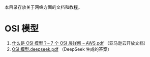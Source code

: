 本目录存放关于网络方面的文档和教程。

# OSI 模型

1. [什么是 OSI 模型？– 7 个 OSI 层详解 – AWS.pdf](https://github.com/Anonymous220623/documents/blob/main/%E7%BD%91%E7%BB%9C%E5%8D%8F%E8%AE%AE/%E4%BB%80%E4%B9%88%E6%98%AF%20OSI%20%E6%A8%A1%E5%9E%8B%EF%BC%9F%E2%80%93%207%20%E4%B8%AA%20OSI%20%E5%B1%82%E8%AF%A6%E8%A7%A3%20%E2%80%93%20AWS.pdf) （亚马逊云开放文档）
2. [OSI 模型.deepseek.pdf](https://github.com/Anonymous220623/documents/blob/main/%E7%BD%91%E7%BB%9C%E5%8D%8F%E8%AE%AE/OSI%20%E6%A8%A1%E5%9E%8B.deepseek.pdf) （DeepSeek 生成的答案）
